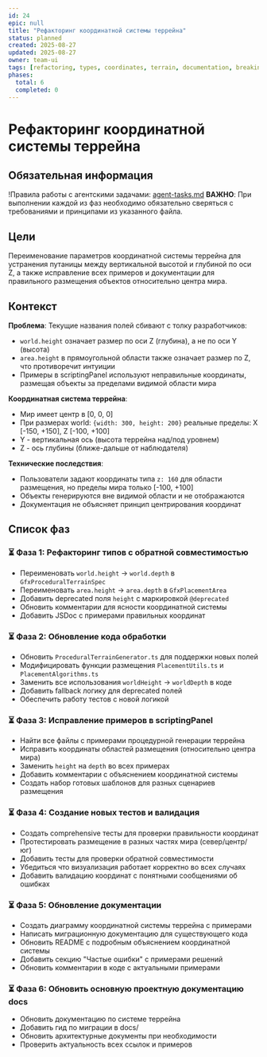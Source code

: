 ```yaml
---
id: 24
epic: null
title: "Рефакторинг координатной системы террейна"
status: planned
created: 2025-08-27
updated: 2025-08-27
owner: team-ui
tags: [refactoring, types, coordinates, terrain, documentation, breaking-change]
phases:
  total: 6
  completed: 0
---
```


# Рефакторинг координатной системы террейна

## Обязательная информация
!Правила работы с агентскими задачами: [agent-tasks.md](../../../../docs/development/workflows/agent-tasks.md)
**ВАЖНО**: При выполнении каждой из фаз необходимо обязательно сверяться с требованиями и принципами из указанного файла.

## Цели
Переименование параметров координатной системы террейна для устранения путаницы между вертикальной высотой и глубиной по оси Z, а также исправление всех примеров и документации для правильного размещения объектов относительно центра мира.

## Контекст
**Проблема**: Текущие названия полей сбивают с толку разработчиков:
- `world.height` означает размер по оси Z (глубина), а не по оси Y (высота)
- `area.height` в прямоугольной области также означает размер по Z, что противоречит интуиции
- Примеры в scriptingPanel используют неправильные координаты, размещая объекты за пределами видимой области мира

**Координатная система террейна**:
- Мир имеет центр в [0, 0, 0]
- При размерах world: `{width: 300, height: 200}` реальные пределы: X [-150, +150], Z [-100, +100]
- Y - вертикальная ось (высота террейна над/под уровнем)
- Z - ось глубины (ближе-дальше от наблюдателя)

**Технические последствия**:
- Пользователи задают координаты типа `z: 160` для области размещения, но пределы мира только [-100, +100]
- Объекты генерируются вне видимой области и не отображаются
- Документация не объясняет принцип центрирования координат

## Список фаз

### ⏳ Фаза 1: Рефакторинг типов с обратной совместимостью
- Переименовать `world.height` → `world.depth` в `GfxProceduralTerrainSpec`
- Переименовать `area.height` → `area.depth` в `GfxPlacementArea`
- Добавить deprecated поля `height` с маркировкой `@deprecated`
- Обновить комментарии для ясности координатной системы
- Добавить JSDoc с примерами правильных координат

### ⏳ Фаза 2: Обновление кода обработки
- Обновить `ProceduralTerrainGenerator.ts` для поддержки новых полей
- Модифицировать функции размещения `PlacementUtils.ts` и `PlacementAlgorithms.ts`
- Заменить все использования `worldHeight` → `worldDepth` в коде
- Добавить fallback логику для deprecated полей
- Обеспечить работу тестов с новой логикой

### ⏳ Фаза 3: Исправление примеров в scriptingPanel
- Найти все файлы с примерами процедурной генерации террейна
- Исправить координаты областей размещения (относительно центра мира)
- Заменить `height` на `depth` во всех примерах
- Добавить комментарии с объяснением координатной системы
- Создать набор готовых шаблонов для разных сценариев размещения

### ⏳ Фаза 4: Создание новых тестов и валидация
- Создать comprehensive тесты для проверки правильности координат
- Протестировать размещение в разных частях мира (север/центр/юг)
- Добавить тесты для проверки обратной совместимости
- Убедиться что визуализация работает корректно во всех случаях
- Добавить валидацию координат с понятными сообщениями об ошибках

### ⏳ Фаза 5: Обновление документации
- Создать диаграмму координатной системы террейна с примерами
- Написать миграционную документацию для существующего кода
- Обновить README с подробным объяснением координатной системы
- Добавить секцию "Частые ошибки" с примерами решений
- Обновить комментарии в коде с актуальными примерами

### ⏳ Фаза 6: Обновить основную проектную документацию docs
- Обновить документацию по системе террейна
- Добавить гид по миграции в docs/
- Обновить архитектурные документы при необходимости
- Проверить актуальность всех ссылок и примеров